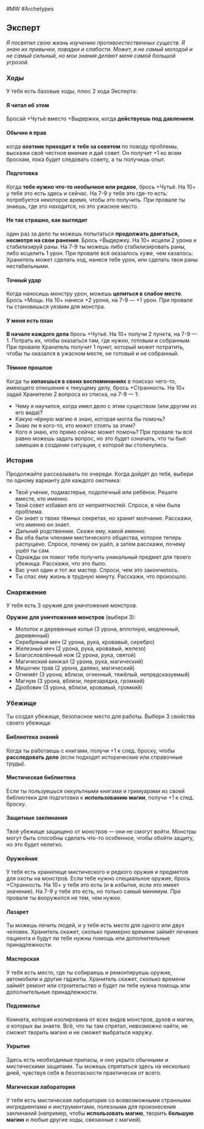 #MW #Archetypes

## Эксперт
*Я посвятил свою жизнь изучению противоестественных существ. Я знаю их привычки, повадки и слабости. Может, я не самый молодой и не самый сильный, но мои знания делают меня самой большой угрозой.*

### Ходы
У тебя есть базовые ходы, плюс 2 хода Эксперта: 

#### Я читал об этом
Бросай +Чутьё вместо +Выдержки, когда **действуешь под давлением**. 

#### Обычно я прав
когда **охотник приходит к тебе за советом** по поводу проблемы, выскажи своё честное мнение и дай совет. Он получит +1 ко всем броскам, пока будет следовать совету, а ты получишь опыт. 

#### Подготовка
Когда **тебе нужно что-то необычное или редкое**, брось +Чутьё. На 10+ у тебя это есть здесь и сейчас. На 7-9 у тебя это где-то есть: потребуется некоторое время, чтобы это получить. При провале ты знаешь, где это находится, но это ужасное место. 

#### Не так страшно, как выглядит
один раз за дело ты можешь попытаться **продолжать двигаться, несмотря на свои ранения**. Брось +Выдержку. На 10+ исцели 2 урона и стабилизируй раны. На 7-9 ты можешь либо стабилизировать раны, либо исцелить 1 урон. При провале всё оказалось хуже, чем казалось: Хранитель может сделать ход, нанеся тебе урон, или сделать твои раны нестабильными. 

#### Точный удар
Когда наносишь монстру урон, можешь **целиться в слабое место**. Брось +Мощь. На 10+ нанеси +2 урона, на 7-9 — +1 урон. При провале ты становишься уязвим для монстра. 

#### У меня есть план
**В начале каждого дела** брось +Чутьё. На 10+ получи 2 пункта, на 7-9 — 1. Потрать их, чтобы оказаться там, где нужно, готовым и собранным. При провале Хранитель получит 1 пункт, который может потратить, чтобы ты оказался в ужасном месте, не готовый и не собранный. 

#### Тёмное прошлое
Когда ты **копаешься в своих воспоминаниях** в поисках чего-то, имеющего отношение к текущему делу, брось +Странность. На 10+ задай Хранителю 2 вопроса из списка, на 7-9 — 1: 
-  Чему я научился, когда имел дело с этим существом (или другим из его вида)? 
-  Какую чёрную магию я знаю, которая могла бы помочь? 
-  Знаю ли я кого-то, кто может стоять за этим? 
-  Кого я знаю, кто прямо сейчас может помочь? 
При провале ты всё равно можешь задать вопрос, но это будет означать, что ты был замешан в создании ситуации, с которой вы столкнулись. 

### История
Продолжайте рассказывать по очереди. Когда дойдёт до тебя, выбери по одному варианту для каждого охотника: 
-  Твой ученик, подмастерье, подопечный или ребёнок. Решите вместе, кто именно. 
-  Твой совет избавил его от неприятностей. Спроси, в чём была проблема. 
-  Он знает о твоих тёмных секретах, но хранит молчание. Расскажи, что именно он знает. 
-  Дальний родственник. Скажи ему, какой именно. 
-  Вы оба были членами мистического общества, которое теперь распущено. Спроси, почему он ушёл, а затем расскажи, почему ушёл ты сам. 
-  Однажды он помог тебе получить уникальный предмет для твоего убежища. Расскажи, что это было. 
-  Вас учил один и тот же мастер. Спроси, чем это закончилось. 
-  Ты спас ему жизнь в трудную минуту. Расскажи, что произошло.

### Снаряжение
У тебя есть 3 оружия для уничтожения монстров. 

**Оружие для уничтожения монстров** (выбери 3): 
- Молоток и деревянные колья (3 урона, вплотную, медленный, деревянный) 
- Серебряный меч (2 урона, рука, кровавый, серебро) 
- Железный меч (2 урона, рука, кровавый, железо) 
- Благословлённый нож (2 урона, рука, святой) 
- Магический кинжал (2 урона, рука, магический) 
- Мешочек трав (2 урона, далеко, магический) 
- Огнемёт (3 урона, вблизи, огненный, тяжёлый, непредсказуемый) 
- Магнум (3 урона, вблизи, перезарядка, громкий) 
- Дробовик (3 урона, вблизи, кровавый, громкий) 

### Убежище
Ты создал убежище, безопасное место для работы. Выбери 3 свойства своего убежища: 

#### Библиотека знаний
Когда ты работаешь с книгами, получи +1 к след. броску, чтобы **расследовать дело** (если подходят исторические или справочные труды). 

#### Мистическая библиотека
Если ты пользуешься оккультными книгами и гримуарами из своей библиотеки для подготовки к **использованию магии**, получи +1 к след. броску. 

#### Защитные заклинания
Твоё убежище защищено от монстров — они не смогут войти. Монстры могут быть способны сделать что-то особенное, чтобы обойти защиту, но это будет нелегко. 

#### Оружейная
У тебя есть хранилище мистического и редкого оружия и предметов для охоты на монстров. Если тебе нужно специальное оружие, брось +Странность. На 10+ у тебя это есть (и в избытке, если это имеет значение). На 7-9 у тебя это есть, но только самый минимум. При провале ты вооружился не тем, чем нужно. 

#### Лазарет
Ты можешь лечить людей, и у тебя есть место для одного или двух человек. Хранитель скажет, сколько примерно времени займёт лечение пациента и будут ли тебе нужны помощь или дополнительные принадлежности. 

#### Мастерская
У тебя есть место, где ты собираешь и ремонтируешь оружие, автомобили и другие гаджеты. Хранитель скажет, сколько времени займёт ремонт или строительство и будет ли тебе нужна помощь или дополнительные принадлежности. 

#### Подземелье
Комната, которая изолирована от всех видов монстров, духов и магии, о которых вы знаете. Всё, что ты там спрятал, невозможно найти, не сможет творить магию и не сможет выбраться наружу. 

#### Укрытие
Здесь есть необходимые припасы, и оно укрыто обычными и мистическими защитами. Ты можешь спрятаться здесь на несколько дней, чувствуя себя в безопасности практически от всего. 

#### Магическая лаборатория
У тебя есть мистическая лаборатория со всевозможными странными ингредиентами и инструментами, полезными для произнесения заклинаний (например, чтобы **использовать магию**, творить **большую магию** и любые другие ходы, связанные с магией).